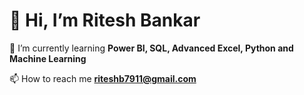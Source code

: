 # 👋 Hi, I’m Ritesh Bankar
 🌱 I’m currently learning **Power BI, SQL, Advanced Excel, Python and Machine Learning**
 
📫 How to reach me **riteshb7911@gmail.com**

<!---
Riteshb7911/Riteshb7911 is a ✨ special ✨ repository because its `README.md` (this file) appears on your GitHub profile.
You can click the Preview link to take a look at your changes.
--->
